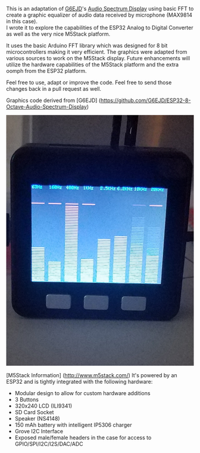 This is an adaptation of [G6EJD](https://github.com/G6EJD/)'s [Audio Spectrum Display](https://github.com/G6EJD/ESP32-8-Octave-Audio-Spectrum-Display) using basic FFT to create a graphic equalizer of audio data received by microphone (MAX9814 in this case).   
I wrote it to explore the capabilities of the ESP32 Analog to Digital Converter as well as the very nice M5Stack platform.

It uses the basic Arduino FFT library which was designed for 8 bit microcontrollers making it very efficient. The graphics were adapted from various sources to work on the M5Stack display.  Future enhancements will utilize the hardware capabilities of the M5Stack platform and the extra oomph from the ESP32 platform.

Feel free to use, adapt or improve the code.  Feel free to send those changes back in a pull request as well.

Graphics code derived from [G6EJD] (https://github.com/G6EJD/ESP32-8-Octave-Audio-Spectrum-Display)

![alt text](https://raw.githubusercontent.com/ElectroMagus/M5-FFT/master/FFT%20Demo.jpg)


[M5Stack Information] (http://www.m5stack.com/)
It's powered by an ESP32 and is tightly integrated with the following hardware:
- Modular design to allow for custom hardware additions
- 3 Buttons
- 320x240 LCD (ILI9341)
- SD Card Socket
- Speaker (NS4148)
- 150 mAh battery with intelligent IP5306 charger
- Grove I2C Interface
- Exposed male/female headers in the case for access to GPIO/SPI/I2C/I2S/DAC/ADC
